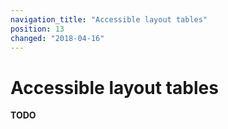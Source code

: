 ```yaml
---
navigation_title: "Accessible layout tables"
position: 13
changed: "2018-04-16"
---
```


# Accessible layout tables

**TODO**

